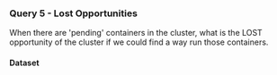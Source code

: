 ### Query 5 - Lost Opportunities

When there are 'pending' containers in the cluster, what is the LOST opportunity of the cluster if we could find a way run those containers.

#### Dataset
